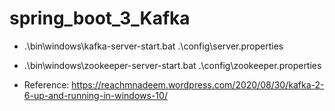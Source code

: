 # spring_boot_3_Kafka
- .\bin\windows\kafka-server-start.bat .\config\server.properties

- .\bin\windows\zookeeper-server-start.bat .\config\zookeeper.properties

- Reference: https://reachmnadeem.wordpress.com/2020/08/30/kafka-2-6-up-and-running-in-windows-10/